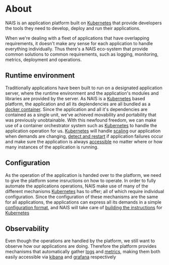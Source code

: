 # About

NAIS is an application platform built on [Kubernetes](https://kubernetes.io/) that provide developers the tools they need to develop, deploy and run their applications.

When we're dealing with a fleet of applications that have overlapping requirements, it doesn't make any sense for each application to handle everything individually.
Thus there's a NAIS eco-system that provide common solutions to common requirements, such as logging, monitoring, metrics, deployment and operations.

## Runtime environment
Traditionally applications have been built to run on a designated application server, where the runtime environment and the application's modules and libraries are provided by the server.
As NAIS is a [Kubernetes](https://kubernetes.io/) based platform, the application and all its deplendencies are all bundled as a [docker container](https://www.infoworld.com/article/3204171/docker/what-is-docker-docker-containers-explained.html).
Since the application and all it's dependencies are contained as a single unit, we've achieved movability and portability that was previously unobtainable.
With this newfound freedom, we can make use of a container orchestrator system such as [Kubernetes](https://kubernetes.io/) to handle the application operation for us.
[Kubernetes](https://kubernetes.io/) will handle [scaling](https://kubernetes.io/docs/tasks/run-application/horizontal-pod-autoscale/) our application when demands are changing, [detect and restart](https://kubernetes.io/docs/tasks/configure-pod-container/configure-liveness-readiness-probes/) if application failures occur and make sure the application is always [accessible](https://kubernetes.io/docs/concepts/services-networking/ingress/) no matter where or how many instances of the application is running.

## Configuration
As the operation of the application is handed over to the platform, we need to give the platform some insructions on how to operate.
In order to fully automate the applications operations, NAIS make use of many of the different mechanisms [Kubernetes](https://kubernetes.io/) has to offer; all of which require individual configuration.
Since the configuration of these mechanisms are the same for all applications, the applications can express all its demands in a simple [configuration format](https://github.com/nais/naiserator/blob/master/pkg/apis/naiserator/v1alpha1/application.yaml), and NAIS will take care of [building the instructions](https://github.com/nais/naiserator) for [Kubernetes](https://kubernetes.io/)

## Observability
Even though the operations are handled by the platform, we still want to observe how our applications are doing.
Therefore the platform provides mechanisms that automatically gather [logs](https://github.com/nais/nais-logd) and [metrics](https://prometheus.io/), making them both easily accessible via [kibana](https://logs.adeo.no) and [grafana](https://grafana.adeo.no) respectively
